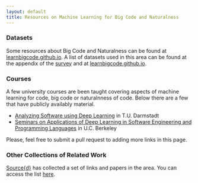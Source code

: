 ```yaml
---
layout: default
title: Resources on Machine Learning for Big Code and Naturalness
---
```


### Datasets
Some resources about Big Code and Naturalness can be found at [learnbigcode.github.io](http://learnbigcode.github.io).
A list of datasets used in this area can be found at the appendix of the
[survey](https://arxiv.org/abs/1709.06182) and at [learnbigcode.github.io](http://learnbigcode.github.io/datasets/).

### Courses
A few university courses are been taught covering aspects of machine learning for code, big code or naturalnness of code. Below there are a few that have publicly availably material.
* [Analyzing Software using Deep Learning](https://www.sola.tu-darmstadt.de/de/software-lab/teaching/summer-2017/analyzing-software-using-deep-learning/analyzing-software-using-deep-learning-summer-semester-2017/) in T.U. Darmstadt
* [Seminars on Applications of Deep Learning in Software Engineering and Programming Languages](https://sites.google.com/view/mlplse-sp18/) in U.C. Berkeley

Please, feel free to submit a pull request to adding more links in this page.

### Other Collections of Related Work
[Source{d}](https://sourced.tech/) has collected a set of links and
papers in the area. You can access the list [here](https://github.com/src-d/awesome-machine-learning-on-source-code).
